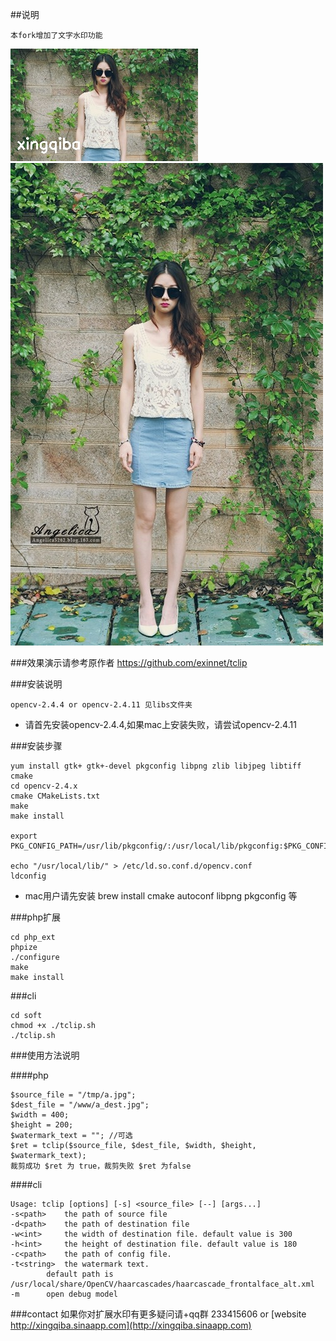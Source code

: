 ##说明
```
本fork增加了文字水印功能
```
![github](./demo_images/demo_.jpg "裁剪后水印图")
![github](./demo_images/demo.jpg "原始图")

###效果演示请参考原作者
https://github.com/exinnet/tclip

###安装说明
```
opencv-2.4.4 or opencv-2.4.11 见libs文件夹
```
* 请首先安装opencv-2.4.4,如果mac上安装失败，请尝试opencv-2.4.11

###安装步骤
```
yum install gtk+ gtk+-devel pkgconfig libpng zlib libjpeg libtiff cmake
cd opencv-2.4.x
cmake CMakeLists.txt
make
make install

export PKG_CONFIG_PATH=/usr/lib/pkgconfig/:/usr/local/lib/pkgconfig:$PKG_CONFIG_PATH

echo "/usr/local/lib/" > /etc/ld.so.conf.d/opencv.conf 
ldconfig
```
* mac用户请先安装 brew install cmake autoconf libpng pkgconfig 等

###php扩展
```
cd php_ext
phpize
./configure
make
make install
```

###cli
```
cd soft
chmod +x ./tclip.sh
./tclip.sh
```

###使用方法说明

####php
```
$source_file = "/tmp/a.jpg";
$dest_file = "/www/a_dest.jpg";
$width = 400;
$height = 200;
$watermark_text = ""; //可选
$ret = tclip($source_file, $dest_file, $width, $height, $watermark_text);
裁剪成功 $ret 为 true，裁剪失败 $ret 为false
```

####cli
```
Usage: tclip [options] [-s] <source_file> [--] [args...]
-s<path>	the path of source file
-d<path>	the path of destination file
-w<int>		the width of destination file. default value is 300
-h<int>		the height of destination file. default value is 180
-c<path>	the path of config file.
-t<string>	the watermark text.
		default path is /usr/local/share/OpenCV/haarcascades/haarcascade_frontalface_alt.xml
-m		open debug model
```

###contact
如果你对扩展水印有更多疑问请+qq群 233415606 or [website http://xingqiba.sinaapp.com](http://xingqiba.sinaapp.com)

